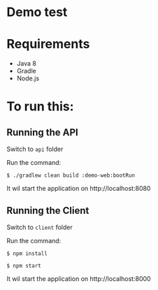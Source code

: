 Demo test
===================

# Requirements

 - Java 8
 - Gradle
 - Node.js

# To run this:

## Running the API

 <i class="icon-folder-open"></i> Switch to `api` folder

 Run the command:
 
```
$ ./gradlew clean build :demo-web:bootRun
```

It wil start the application on http://localhost:8080


## Running the Client

 <i class="icon-folder-open"></i> Switch to `client` folder

 Run the command:
 
```
$ npm install

$ npm start
```

It wil start the application on http://localhost:8000
